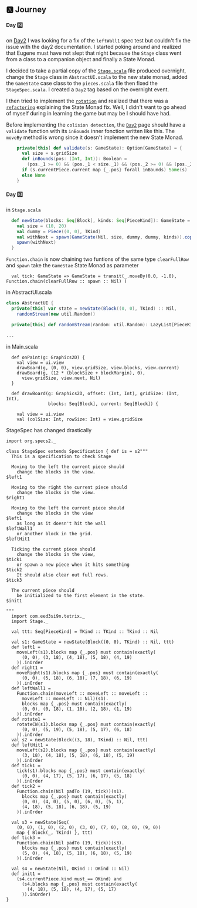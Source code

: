 ## :a: Journey

#### Day :two:

on [Day2](http://eed3si9n.com/tetrix-in-scala/day2.html) I was looking for a fix of the `leftWall1` spec test but couldn't fix the issue with the day2 documentation. I started poking around and realized that Eugene must have not slept that night because the `Stage` class went from a class to a companion object and finally a State Monad.

I decided to take a partial copy of the [`Stage.scala`](https://github.com/eed3si9n/tetrix.scala/blob/day2/library/src/main/scala/main/com/tetrix/Stage.scala) file produced overnight, change the `Stage` class in `AbstractUI.scala` to the new state monad, added the `GameState` case class to the `pieces.scala` file then fixed the `StageSpec.scala`. I created a `Day2` tag based on the overnight event.

I then tried to implement the [`rotation`](http://eed3si9n.com/tetrix-in-scala/rotation.html) and realized that there was a [`refactoring`](http://eed3si9n.com/tetrix-in-scala/refactoring.html) explaining the State Monad fix. Well, I didn't want to go ahead of myself during in learning the game but may be I should have had.

Before implementing the `colision detection`, the [`Day2`](http://eed3si9n.com/tetrix-in-scala/day2.html) page should have a `validate` function with its `inBounds` inner fonction written like this. The `moveBy` method is wrong since it doesn't implement the new State Monad.

```scala
    private[this] def validate(s: GameState): Option[GameState] = {
      val size = s.gridSize
      def inBounds(pos: (Int, Int)): Boolean =
        (pos._1 >= 0) && (pos._1 < size._1) && (pos._2 >= 0) && (pos._2 < size._2)
      if (s.currentPiece.current map {_.pos} forall inBounds) Some(s)
      else None
    }
```

#### Day :three: 

in `Stage.scala`


```scala
  def newState(blocks: Seq[Block], kinds: Seq[PieceKind]): GameState = {
    val size = (10, 20)
    val dummy = Piece((0, 0), TKind)
    val withNext = spawn(GameState(Nil, size, dummy, dummy, kinds)).copy(blocks = blocks)
    spawn(withNext)
  }
```

`Function.chain` is now chaining two funtions of the same type `clearFullRow` and `spawn` take the `GameStae` State Monad as parameter

```
  val tick: GameState => GameState = transit(_.moveBy(0.0, -1.0), Function.chain(clearFullRow :: spawn :: Nil) )
```

in AbstractUI.scala

```scala
class AbstractUI {
  private[this] var state = newState(Block((0, 0), TKind) :: Nil,
    randomStream(new util.Random))

  private[this] def randomStream(random: util.Random): LazyList[PieceKind] =

...
```

in Main.scala

```
  def onPaint(g: Graphics2D) {
    val view = ui.view
    drawBoard(g, (0, 0), view.gridSize, view.blocks, view.current)
    drawBoard(g, (12 * (blockSize + blockMargin), 0),
      view.gridSize, view.next, Nil)
  }

  def drawBoard(g: Graphics2D, offset: (Int, Int), gridSize: (Int, Int),
                blocks: Seq[Block], current: Seq[Block]) {

    val view = ui.view
    val (colSize: Int, rowSize: Int) = view.gridSize
```

StageSpec has changed drastically

```
import org.specs2._

class StageSpec extends Specification { def is = s2"""
  This is a specification to check Stage

  Moving to the left the current piece should
    change the blocks in the view.                                            $left1

  Moving to the right the current piece should
    change the blocks in the view.                                            $right1

  Moving to the left the current piece should
    change the blocks in the view                                             $left1
    as long as it doesn't hit the wall                                        $leftWall1
    or another block in the grid.                                             $leftHit1

  Ticking the current piece should
    change the blocks in the view,                                            $tick1
    or spawn a new piece when it hits something                               $tick2
    It should also clear out full rows.                                       $tick3

  The current piece should
    be initialized to the first element in the state.                         $init1
                                                                              """
  import com.eed3si9n.tetrix._
  import Stage._

  val ttt: Seq[PieceKind] = TKind :: TKind :: TKind :: Nil

  val s1: GameState = newState(Block((0, 0), TKind) :: Nil, ttt)
  def left1 =
    moveLeft(s1).blocks map {_.pos} must contain(exactly(
      (0, 0), (3, 18), (4, 18), (5, 18), (4, 19)
    )).inOrder
  def right1 =
    moveRight(s1).blocks map {_.pos} must contain(exactly(
      (0, 0), (5, 18), (6, 18), (7, 18), (6, 19)
    )).inOrder
  def leftWall1 =
    Function.chain(moveLeft :: moveLeft :: moveLeft ::
      moveLeft :: moveLeft :: Nil)(s1).
      blocks map {_.pos} must contain(exactly(
      (0, 0), (0, 18), (1, 18), (2, 18), (1, 19)
    )).inOrder
  def rotate1 =
    rotateCW(s1).blocks map {_.pos} must contain(exactly(
      (0, 0), (5, 19), (5, 18), (5, 17), (6, 18)
    )).inOrder
  val s2 = newState(Block((3, 18), TKind) :: Nil, ttt)
  def leftHit1 =
    moveLeft(s2).blocks map {_.pos} must contain(exactly(
      (3, 18), (4, 18), (5, 18), (6, 18), (5, 19)
    )).inOrder
  def tick1 =
    tick(s1).blocks map {_.pos} must contain(exactly(
      (0, 0), (4, 17), (5, 17), (6, 17), (5, 18)
    )).inOrder
  def tick2 =
    Function.chain(Nil padTo (19, tick))(s1).
      blocks map {_.pos} must contain(exactly(
      (0, 0), (4, 0), (5, 0), (6, 0), (5, 1),
      (4, 18), (5, 18), (6, 18), (5, 19)
    )).inOrder

  val s3 = newState(Seq(
    (0, 0), (1, 0), (2, 0), (3, 0), (7, 0), (8, 0), (9, 0))
    map { Block(_, TKind) }, ttt)
  def tick3 =
    Function.chain(Nil padTo (19, tick))(s3).
      blocks map {_.pos} must contain(exactly(
      (5, 0), (4, 18), (5, 18), (6, 18), (5, 19)
    )).inOrder

  val s4 = newState(Nil, OKind :: OKind :: Nil)
  def init1 =
    (s4.currentPiece.kind must_== OKind) and
      (s4.blocks map {_.pos} must contain(exactly(
        (4, 18), (5, 18), (4, 17), (5, 17)
      )).inOrder)
}
```
